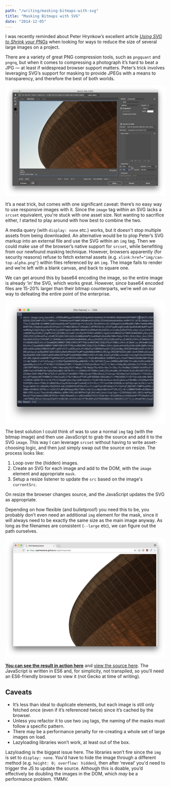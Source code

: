 ```yaml
---
path: "/writing/masking-bitmaps-with-svg"
title: "Masking Bitmaps with SVG"
date: "2014-12-05"
---
```

I was recently reminded about Peter Hrynkow’s excellent article *[Using SVG to Shrink your PNGs](http://peterhrynkow.com/how-to-compress-a-png-like-a-jpeg/)* when looking for ways to reduce the size of several large images on a project.

There are a variety of great PNG compression tools, such as `pngquant` and `pngnq`, but when it comes to compressing a photograph it’s hard to beat a JPG — at least if widespread browser support matters. Peter’s trick involves leveraging SVG’s support for masking to provide JPEGs with a means to transparency, and therefore the best of both worlds.

![Photoshop export](photoshop-jpg-export.png)

It’s a neat trick, but comes with one significant caveat: there’s no easy way to use responsive images with it. Since the `image` tag within an SVG lacks a `srcset` equivalent, you're stuck with one asset size. Not wanting to sacrifice either, I started to play around with how best to combine the two.

A media query (with `display: none` etc.) works, but it doesn't stop multiple assets from being downloaded. An alternative would be to plop Peter’s SVG markup into an external file and use the SVG within an `img` tag. Then we could make use of the browser’s native support for `srcset`, while benefiting from our newfound masking technique. However, browsers apparently (for security reasons) refuse to fetch external assets (e.g. `xlink:href="img/can-top-alpha.png"`) within files referenced by an `img`. The image fails to render and we’re left with a blank canvas, and back to square one.

We can get around this by base64 encoding the image, so the entire image is already ‘in’ the SVG, which works great. However, since base64 encoded files are 15-20% larger than their bitmap counterparts, we’re well on our way to defeating the entire point of the enterprise.

![Example of base-64 encoded image](base64-encoded-image.png)

The best solution I could think of was to use a normal `img` tag (with the bitmap image) and then use JavaScript to grab the source and add it to the SVG `image`. This way I can leverage `srcset` without having to write asset-choosing logic, and then just simply swap out the source on resize. The process looks like:

1. Loop over the (hidden) images.
2. Create an SVG for each image and add to the DOM, with the `image` element and appropriate `mask`.
3. Setup a resize listener to update the `src` based on the image's `currentSrc`.

On resize the browser changes source, and the JavaScript updates the SVG as appropriate. 

Depending on how flexible (and bulletproof) you need this to be, you probably don’t even need an additional `img` element for the mask, since it will always need to be exactly the same size as the main image anyway. As long as the filenames are consistent (`--large` etc), we can figure out the path ourselves.

![Screenshot of masked SVG](base64-encoded-masked.png)

**[You can see the result in action here](https://jayfreestone.github.io/svgbitmapmask/)** and [view the source here](https://github.com/jayfreestone/svgbitmapmask/blob/master/scripts.js). The JavaScript is written in ES6 and, for simplicity, not transpiled, so you’ll need an ES6-friendly browser to view it (not Gecko at time of writing).

## Caveats

- It’s less than ideal to duplicate elements, but each image is still only fetched once (even if it’s referenced twice) since it’s cached by the browser.
- Unless you refactor it to use two `img` tags, the naming of the masks must follow a specific pattern.
- There may be a performance penalty for re-creating a whole set of large images on load.
- Lazyloading libraries won’t work, at least out of the box.

Lazyloading is the biggest issue here. The libraries won’t fire since the `img` is set to `display: none`. You'd have to hide the image through a different method (e.g. `height: 0; overflow: hidden`), then after ‘reveal’ you'd need to trigger the JS to update the source. Although this is doable, you’d effectively be doubling the images in the DOM, which *may* be a performance problem. YMMV.
